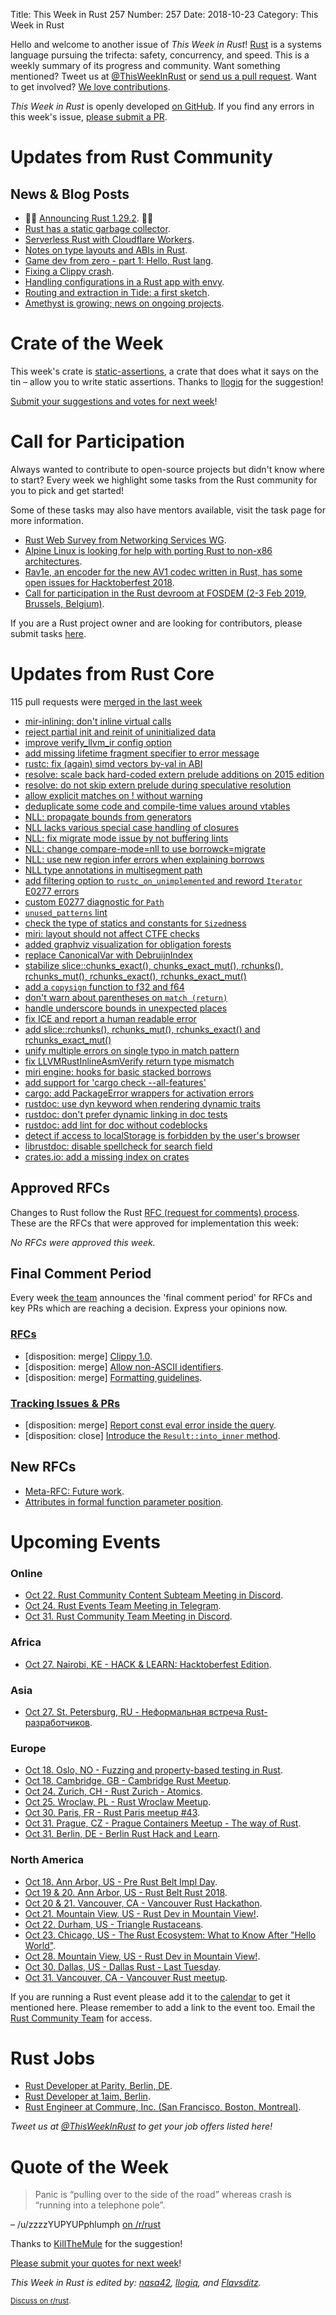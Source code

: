 Title: This Week in Rust 257
Number: 257
Date: 2018-10-23
Category: This Week in Rust

Hello and welcome to another issue of *This Week in Rust*!
[Rust](http://rust-lang.org) is a systems language pursuing the trifecta: safety, concurrency, and speed.
This is a weekly summary of its progress and community.
Want something mentioned? Tweet us at [@ThisWeekInRust](https://twitter.com/ThisWeekInRust) or [send us a pull request](https://github.com/cmr/this-week-in-rust).
Want to get involved? [We love contributions](https://github.com/rust-lang/rust/blob/master/CONTRIBUTING.md).

*This Week in Rust* is openly developed [on GitHub](https://github.com/cmr/this-week-in-rust).
If you find any errors in this week's issue, [please submit a PR](https://github.com/cmr/this-week-in-rust/pulls).

# Updates from Rust Community

## News & Blog Posts

* 🎈🎉 [Announcing Rust 1.29.2](https://blog.rust-lang.org/2018/10/12/Rust-1.29.2.html). 🎉🎈
* [Rust has a static garbage collector](https://words.steveklabnik.com/borrow-checking-escape-analysis-and-the-generational-hypothesis).
* [Serverless Rust with Cloudflare Workers](https://blog.cloudflare.com/cloudflare-workers-as-a-serverless-rust-platform/).
* [Notes on type layouts and ABIs in Rust](https://gankro.github.io/blah/rust-layouts-and-abis/).
* [Game dev from zero - part 1: Hello, Rust lang](https://hashnode.com/post/game-dev-from-zero-part-1-hello-rust-lang-cjn3brwto001jv7s2e533bdfc).
* [Fixing a Clippy crash](https://phansch.net/2018/10/10/fixing-a-clippy-crash/).
* [Handling configurations in a Rust app with envy](https://medium.com/@softprops/configuration-envy-a09584386705).
* [Routing and extraction in Tide: a first sketch](https://rust-lang-nursery.github.io/wg-net/2018/10/16/tide-routing.html).
* [Amethyst is growing; news on ongoing projects](https://www.amethyst.rs/blog/dev-news-10-2018/).

# Crate of the Week

This week's crate is [static-assertions](https://docs.rs/static_assertions), a crate that does what it says on the tin – allow you to write static assertions. Thanks to [llogiq](https://github.com/llogiq) for the suggestion!

[Submit your suggestions and votes for next week][submit_crate]!

[submit_crate]: https://users.rust-lang.org/t/crate-of-the-week/2704

# Call for Participation

Always wanted to contribute to open-source projects but didn't know where to start?
Every week we highlight some tasks from the Rust community for you to pick and get started!

Some of these tasks may also have mentors available, visit the task page for more information.

* [Rust Web Survey from Networking Services WG](https://docs.google.com/forms/d/e/1FAIpQLSf9KCUs-8G87pHB08lM8-iXcDSY_VttOI0PvkKseHaZseCGGA/viewform).
* [Alpine Linux is looking for help with porting Rust to non-x86 architectures](https://lists.alpinelinux.org/alpine-devel/6295.html).
* [Rav1e, an encoder for the new AV1 codec written in Rust, has some open issues for Hacktoberfest 2018](https://github.com/xiph/rav1e/projects/6).
* [Call for participation in the Rust devroom at FOSDEM (2-3 Feb 2019, Brussels, Belgium)](https://rust-fosdem.github.io/).

If you are a Rust project owner and are looking for contributors, please submit tasks [here][guidelines].

[guidelines]: https://users.rust-lang.org/t/twir-call-for-participation/4821

# Updates from Rust Core

115 pull requests were [merged in the last week][merged]

[merged]: https://github.com/search?q=is%3Apr+org%3Arust-lang+is%3Amerged+merged%3A2018-10-15..2018-10-22

* [mir-inlining: don't inline virtual calls](https://github.com/rust-lang/rust/pull/55046)
* [reject partial init and reinit of uninitialized data](https://github.com/rust-lang/rust/pull/54941)
* [improve verify_llvm_ir config option](https://github.com/rust-lang/rust/pull/55031)
* [add missing lifetime fragment specifier to error message](https://github.com/rust-lang/rust/pull/55025)
* [rustc: fix (again) simd vectors by-val in ABI](https://github.com/rust-lang/rust/pull/55073)
* [resolve: scale back hard-coded extern prelude additions on 2015 edition](https://github.com/rust-lang/rust/pull/54671)
* [resolve: do not skip extern prelude during speculative resolution](https://github.com/rust-lang/rust/pull/55102)
* [allow explicit matches on ! without warning](https://github.com/rust-lang/rust/pull/55119)
* [deduplicate some code and compile-time values around vtables](https://github.com/rust-lang/rust/pull/55016)
* [NLL: propagate bounds from generators](https://github.com/rust-lang/rust/pull/55013)
* [NLL lacks various special case handling of closures](https://github.com/rust-lang/rust/pull/54976)
* [NLL: fix migrate mode issue by not buffering lints](https://github.com/rust-lang/rust/pull/55135)
* [NLL: change compare-mode=nll to use borrowck=migrate](https://github.com/rust-lang/rust/pull/55134)
* [NLL: use new region infer errors when explaining borrows](https://github.com/rust-lang/rust/pull/55069)
* [NLL type annotations in multisegment path](https://github.com/rust-lang/rust/pull/55093)
* [add filtering option to `rustc_on_unimplemented` and reword `Iterator` E0277 errors](https://github.com/rust-lang/rust/pull/54946    )
* [custom E0277 diagnostic for `Path`](https://github.com/rust-lang/rust/pull/54979)
* [`unused_patterns` lint](https://github.com/rust-lang/rust/pull/54820)
* [check the type of statics and constants for `Sized`ness](https://github.com/rust-lang/rust/pull/55004)
* [miri: layout should not affect CTFE checks](https://github.com/rust-lang/rust/pull/55142)
* [added graphviz visualization for obligation forests](https://github.com/rust-lang/rust/pull/54486)
* [replace CanonicalVar with DebruijnIndex](https://github.com/rust-lang/rust/pull/52984)
* [stabilize slice::chunks_exact(), chunks_exact_mut(), rchunks(), rchunks_mut(), rchunks_exact(), rchunks_exact_mut()](https://github.com/rust-lang/rust/pull/55178)
* [add a `copysign` function to f32 and f64](https://github.com/rust-lang/rust/pull/55169)
* [don't warn about parentheses on `match (return)`](https://github.com/rust-lang/rust/pull/55166)
* [handle underscore bounds in unexpected places](https://github.com/rust-lang/rust/pull/55162)
* [fix ICE and report a human readable error](https://github.com/rust-lang/rust/pull/55071)
* [add slice::rchunks(), rchunks_mut(), rchunks_exact() and rchunks_exact_mut()](https://github.com/rust-lang/rust/pull/54580)
* [unify multiple errors on single typo in match pattern](https://github.com/rust-lang/rust/pull/55156)
* [fix LLVMRustInlineAsmVerify return type mismatch](https://github.com/rust-lang/rust/pull/55128)
* [miri engine: hooks for basic stacked borrows](https://github.com/rust-lang/rust/pull/55125)
* [add support for 'cargo check --all-features'](https://github.com/rust-lang/rust.vim/pull/265)
* [cargo: add PackageError wrappers for activation errors](https://github.com/rust-lang/cargo/pull/6175)
* [rustdoc: use dyn keyword when rendering dynamic traits](https://github.com/rust-lang/rust/pull/55077)
* [rustdoc: don't prefer dynamic linking in doc tests](https://github.com/rust-lang/rust/pull/54939)
* [rustdoc: add lint for doc without codeblocks](https://github.com/rust-lang/rust/pull/54349)
* [detect if access to localStorage is forbidden by the user's browser](https://github.com/rust-lang/rust/pull/55080)
* [librustdoc: disable spellcheck for search field](https://github.com/rust-lang/rust/pull/55161)
* [crates.io: add a missing index on crates](https://github.com/rust-lang/crates.io/pull/1527)

## Approved RFCs

Changes to Rust follow the Rust [RFC (request for comments)
process](https://github.com/rust-lang/rfcs#rust-rfcs). These
are the RFCs that were approved for implementation this week:

*No RFCs were approved this week.*

## Final Comment Period

Every week [the team](https://www.rust-lang.org/team.html) announces the
'final comment period' for RFCs and key PRs which are reaching a
decision. Express your opinions now.

### [RFCs](https://github.com/rust-lang/rfcs/labels/final-comment-period)

* [disposition: merge] [Clippy 1.0](https://github.com/rust-lang/rfcs/pull/2476).
* [disposition: merge] [Allow non-ASCII identifiers](https://github.com/rust-lang/rfcs/pull/2457).
* [disposition: merge] [Formatting guidelines](https://github.com/rust-lang/rfcs/pull/2436).

### [Tracking Issues & PRs](https://github.com/rust-lang/rust/labels/final-comment-period)

* [disposition: merge] [Report const eval error inside the query](https://github.com/rust-lang/rust/pull/53821).
* [disposition: close] [Introduce the `Result::into_inner` method](https://github.com/rust-lang/rust/pull/54219).

## New RFCs

* [Meta-RFC: Future work](https://github.com/rust-lang/rfcs/pull/2561).
* [Attributes in formal function parameter position](https://github.com/rust-lang/rfcs/pull/2565).

# Upcoming Events

### Online

* [Oct 22. Rust Community Content Subteam Meeting in Discord](https://discordapp.com/channels/442252698964721669/443773747350994945).
* [Oct 24. Rust Events Team Meeting in Telegram](https://t.me/joinchat/EkKINhHCgZ9llzvPidOssA).
* [Oct 31. Rust Community Team Meeting in Discord](https://discordapp.com/channels/442252698964721669/443773747350994945).

### Africa

* [Oct 27. Nairobi, KE - HACK & LEARN: Hacktoberfest Edition](https://www.meetup.com/Rust-Nairobi/events/255546089).

### Asia

* [Oct 27. St. Petersburg, RU - Неформальная встреча Rust-разработчиков](https://www.meetup.com/Rust-%D0%B2-%D0%9F%D0%B8%D1%82%D0%B5%D1%80%D0%B5/events/nhpkmpyxnbkc).

### Europe

* [Oct 18. Oslo, NO - Fuzzing and property-based testing in Rust](https://www.meetup.com/Rust-Oslo/events/254830021/).
* [Oct 18. Cambridge, GB - Cambridge Rust Meetup](https://www.meetup.com/Cambridge-Rust-Meetup/events/pzwshpyxnbxb/).
* [Oct 24. Zurich, CH - Rust Zurich - Atomics](https://www.meetup.com/Rust-Zurich/events/255279862/).
* [Oct 25. Wroclaw, PL - Rust Wroclaw Meetup](https://www.meetup.com/Rust-Wroclaw/events/255053694/).
* [Oct 30. Paris, FR - Rust Paris meetup #43](https://www.meetup.com/Rust-Paris/events/255604978).
* [Oct 31. Prague, CZ - Prague Containers Meetup - The way of Rust](https://www.meetup.com/Prague-Containers-Meetup/events/251325363/).
* [Oct 31. Berlin, DE - Berlin Rust Hack and Learn](https://www.meetup.com/opentechschool-berlin/events/rjgkhqyxnbpc/).

### North America

* [Oct 18. Ann Arbor, US - Pre Rust Belt Impl Day](https://rust-belt-rust.com/).
* [Oct 19 & 20. Ann Arbor, US - Rust Belt Rust 2018](https://rust-belt-rust.com/).
* [Oct 20 & 21. Vancouver, CA - Vancouver Rust Hackathon](https://www.eventbrite.ca/e/vancouver-rust-hackathon-tickets-50012680273).
* [Oct 21. Mountain View, US - Rust Dev in Mountain View!](https://www.meetup.com/Rust-Dev-in-Mountain-View/events/glnfcpyxnbcc/).
* [Oct 22. Durham, US - Triangle Rustaceans](https://www.meetup.com/triangle-rustaceans/events/mfglwpyxnbdc/).
* [Oct 23. Chicago, US - The Rust Ecosystem: What to Know After "Hello World"](https://www.meetup.com/Chicago-Rust-Meetup/events/255066746).
* [Oct 28. Mountain View, US - Rust Dev in Mountain View!](https://www.meetup.com/Rust-Dev-in-Mountain-View/events/glnfcpyxnblc/).
* [Oct 30. Dallas, US - Dallas Rust - Last Tuesday](https://www.meetup.com/Dallas-Rust/events/zfgwzmyxnbnc/).
* [Oct 31. Vancouver, CA - Vancouver Rust meetup](https://www.meetup.com/Vancouver-Rust/events/xttphqyxnbpc/).

If you are running a Rust event please add it to the [calendar] to get
it mentioned here. Please remember to add a link to the event too.
Email the [Rust Community Team][community] for access.

[calendar]: https://www.google.com/calendar/embed?src=apd9vmbc22egenmtu5l6c5jbfc%40group.calendar.google.com
[community]: mailto:community-team@rust-lang.org

# Rust Jobs

* [Rust Developer at Parity, Berlin, DE](https://paritytech.io/jobs/).
* [Rust Developer at 1aim, Berlin](https://1aim.com/careers).
* [Rust Engineer at Commure, Inc. (San Francisco, Boston, Montreal)](https://www.reddit.com/r/rust/comments/92e67g/commure_healthcare_software_startup_hiring_rust/).

*Tweet us at [@ThisWeekInRust](https://twitter.com/ThisWeekInRust) to get your job offers listed here!*

# Quote of the Week

> Panic is “pulling over to the side of the road” whereas crash is “running into a telephone pole”.

– /u/zzzzYUPYUPphlumph [on /r/rust](https://www.reddit.com/r/rust/comments/9q3jqn/how_is_rust_safe_when_panics_can_happen_out_of/e86glzs/)

Thanks to [KillTheMule](https://users.rust-lang.org/t/twir-quote-of-the-week/328/570) for the suggestion!

[Please submit your quotes for next week](http://users.rust-lang.org/t/twir-quote-of-the-week/328)!

*This Week in Rust is edited by: [nasa42](https://github.com/nasa42), [llogiq](https://github.com/llogiq), and [Flavsditz](https://github.com/Flavsditz).*

<small>[Discuss on r/rust]().</small>
